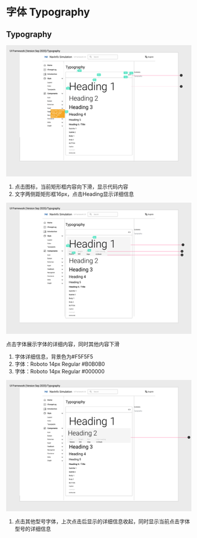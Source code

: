 # 字体 Typography

## Typography
![UI Framework Typography1](../imgs/ns_ui_framework/Typography1.png)
1. 点击图标，当前矩形框内容向下滑，显示代码内容
2. 文字两侧距矩形框16px，点击Heading显示详细信息

![UI Framework Typography2](../imgs/ns_ui_framework/Typography2.png)

点击字体展示字体的详细内容，同时其他内容下滑

1. 字体详细信息，背景色为#F5F5F5
2. 字体：Roboto 14px Regular #B0B0B0
3. 字体：Roboto 14px Regular #000000

![UI Framework Typography3](../imgs/ns_ui_framework/Typography3.png)
1. 点击其他型号字体，上次点击后显示的详细信息收起，同时显示当前点击字体型号的详细信息